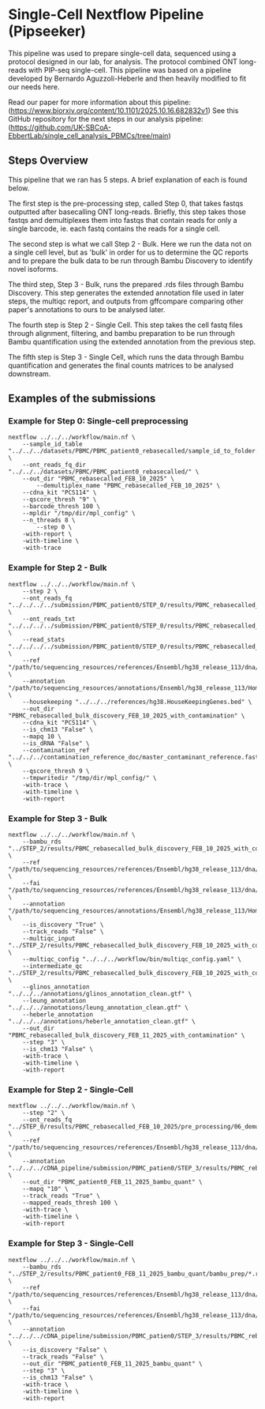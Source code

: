 # Single-Cell Nextflow Pipeline (Pipseeker)

This pipeline was used to prepare single-cell data, sequenced using a protocol designed in our lab, for analysis. The protocol combined ONT long-reads with PIP-seq single-cell. This pipeline was based on a pipeline developed by Bernardo Aguzzoli-Heberle and then heavily modified to fit our needs here. 

Read our paper for more information about this pipeline: (https://www.biorxiv.org/content/10.1101/2025.10.16.682832v1)
See this GitHub repository for the next steps in our analysis pipeline: (https://github.com/UK-SBCoA-EbbertLab/single_cell_analysis_PBMCs/tree/main)

## Steps Overview

This pipeline that we ran has 5 steps. A brief explanation of each is found below.

The first step is the pre-processing step, called Step 0, that takes fastqs outputted after basecalling ONT long-reads. Briefly, this step takes those fastqs and demultiplexes them into fastqs that contain reads for only a single barcode, ie. each fastq contains the reads for a single cell. 

The second step is what we call Step 2 - Bulk. Here we run the data not on a single cell level, but as 'bulk' in order for us to determine the QC reports and to prepare the bulk data to be run through Bambu Discovery to identify novel isoforms.

The third step, Step 3 - Bulk, runs the prepared .rds files through Bambu Discovery. This step generates the extended annotation file used in later steps, the multiqc report, and outputs from gffcompare comparing other paper's annotations to ours to be analysed later. 

The fourth step is Step 2 - Single Cell. This step takes the cell fastq files through alignment, filtering, and bambu preparation to be run through Bambu quantification using the extended annotation from the previous step.

The fifth step is Step 3 - Single Cell, which runs the data through Bambu quantification and generates the final counts matrices to be analysed downstream.

## Examples of the submissions

### Example for Step 0: Single-cell preprocessing

	nextflow ../../../workflow/main.nf \
		--sample_id_table "../../../datasets/PBMC/PBMC_patient0_rebasecalled/sample_id_to_folder.tsv" \
		--ont_reads_fq_dir "../../../datasets/PBMC/PBMC_patient0_rebasecalled/" \
		--out_dir "PBMC_rebasecalled_FEB_10_2025" \
	        --demultiplex_name "PBMC_rebasecalled_FEB_10_2025" \
		--cdna_kit "PCS114" \
		--qscore_thresh "9" \
		--barcode_thresh 100 \
		--mpldir "/tmp/dir/mpl_config" \
		--n_threads 8 \
	        --step 0 \
		-with-report \
		-with-timeline \
		-with-trace

### Example for Step 2 - Bulk

	nextflow ../../../workflow/main.nf \
		--step 2 \
		--ont_reads_fq "../../../../submission/PBMC_patient0/STEP_0/results/PBMC_rebasecalled_FEB_10_2025/pre_processing/concatenated_fastq_and_sequencing_summary_files/*.fastq" \
		--ont_reads_txt "../../../../submission/PBMC_patient0/STEP_0/results/PBMC_rebasecalled_FEB_10_2025/pre_processing/concatenated_fastq_and_sequencing_summary_files/*.txt" \
		--read_stats "../../../../submission/PBMC_patient0/STEP_0/results/PBMC_rebasecalled_FEB_10_2025/pre_processing/stats/**/*.combined_stats.json" \
		--ref "/path/to/sequencing_resources/references/Ensembl/hg38_release_113/dna/Homo_sapiens.GRCh38.dna.primary_assembly.fa" \
		--annotation "/path/to/sequencing_resources/annotations/Ensembl/hg38_release_113/Homo_sapiens.GRCh38.113.gtf" \
		--housekeeping "../../../references/hg38.HouseKeepingGenes.bed" \
		--out_dir "PBMC_rebasecalled_bulk_discovery_FEB_10_2025_with_contamination" \
		--cdna_kit "PCS114" \
		--is_chm13 "False" \
		--mapq 10 \
		--is_dRNA "False" \
		--contamination_ref "../../../contamination_reference_doc/master_contaminant_reference.fasta" \
		--qscore_thresh 9 \
		--tmpwritedir "/tmp/dir/mpl_config/" \
		-with-trace \
		-with-timeline \
		-with-report 

### Example for Step 3 - Bulk

	nextflow ../../../workflow/main.nf \
		--bambu_rds "../STEP_2/results/PBMC_rebasecalled_bulk_discovery_FEB_10_2025_with_contamination/bambu_prep/*.rds" \
		--ref "/path/to/sequencing_resources/references/Ensembl/hg38_release_113/dna/Homo_sapiens.GRCh38.dna.primary_assembly.fa" \
		--fai "/path/to/sequencing_resources/references/Ensembl/hg38_release_113/dna/Homo_sapiens.GRCh38.dna.primary_assembly.fa.fai" \
		--annotation "/path/to/sequencing_resources/annotations/Ensembl/hg38_release_113/Homo_sapiens.GRCh38.113.gtf" \
		--is_discovery "True" \
		--track_reads "False" \
		--multiqc_input "../STEP_2/results/PBMC_rebasecalled_bulk_discovery_FEB_10_2025_with_contamination/multiQC_input/**" \
		--multiqc_config "../../../workflow/bin/multiqc_config.yaml" \
		--intermediate_qc "../STEP_2/results/PBMC_rebasecalled_bulk_discovery_FEB_10_2025_with_contamination/intermediate_qc_reports/" \
		--glinos_annotation "../../../annotations/glinos_annotation_clean.gtf" \
		--leung_annotation "../../../annotations/leung_annotation_clean.gtf" \
		--heberle_annotation "../../../annotations/heberle_annotation_clean.gtf" \
		--out_dir "PBMC_rebasecalled_bulk_discovery_FEB_11_2025_with_contamination" \
		--step "3" \
		--is_chm13 "False" \
		-with-trace \
		-with-timeline \
		-with-report 

### Example for Step 2 - Single-Cell
	nextflow ../../../workflow/main.nf \
		--step "2" \
		--ont_reads_fq "../STEP_0/results/PBMC_rebasecalled_FEB_10_2025/pre_processing/06_demultiplexed/**/*.fastq" \
		--ref "/path/to/sequencing_resources/references/Ensembl/hg38_release_113/dna/Homo_sapiens.GRCh38.dna.primary_assembly.fa" \
		--annotation "../../../cDNA_pipeline/submission/PBMC_patien0/STEP_3/results/PBMC_rebasecalled_bulk_discovery_FEB_11_2025_with_contamination/bambu_discovery/extended_annotations.gtf" \
		--out_dir "PBMC_patient0_FEB_11_2025_bambu_quant" \
		--mapq "10" \
		--track_reads "True" \
		--mapped_reads_thresh 100 \
		-with-trace \
		-with-timeline \
		-with-report

### Example for Step 3 - Single-Cell

	nextflow ../../../workflow/main.nf \
		--bambu_rds "../STEP_2/results/PBMC_patient0_FEB_11_2025_bambu_quant/bambu_prep/*.rds" \
		--ref "/path/to/sequencing_resources/references/Ensembl/hg38_release_113/dna/Homo_sapiens.GRCh38.dna.primary_assembly.fa" \
		--fai "/path/to/sequencing_resources/references/Ensembl/hg38_release_113/dna/Homo_sapiens.GRCh38.dna.primary_assembly.fa.fai" \
		--annotation "../../../cDNA_pipeline/submission/PBMC_patien0/STEP_3/results/PBMC_rebasecalled_bulk_discovery_FEB_11_2025_with_contamination/bambu_discovery/extended_annotations.gtf" \
		--is_discovery "False" \
		--track_reads "False" \
		--out_dir "PBMC_patient0_FEB_11_2025_bambu_quant" \
		--step "3" \
		--is_chm13 "False" \
		-with-trace \
		-with-timeline \
		-with-report



